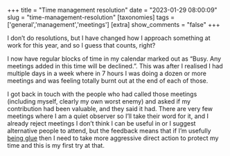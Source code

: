 +++
title = "Time management resolution"
date = "2023-01-29 08:00:09"
slug = "time-management-resolution"
[taxonomies]
tags = ['general','management','meetings']
[extra]
show_comments = "false"
+++

I don’t do resolutions, but I have changed how I approach something at work for this year, and so I guess that counts, right?  
  
I now have regular blocks of time in my calendar marked out as “Busy. Any meetings added in this time will be declined.”. This was after I realised I had multiple days in a week where in 7 hours I was doing a dozen or more meetings and was feeling totally burnt out at the end of each of those.  
  
I got back in touch with the people who had called those meetings (including myself, clearly my own worst enemy) and asked if my contribution had been valuable, and they said it had. There are very few meetings where I am a quiet observer so I’ll take their word for it, and I already reject meetings I don’t think I can be useful in or I suggest alternative people to attend, but the feedback means that if I’m usefully [being glue](https://noidea.dog/glue) then I need to take more aggressive direct action to protect my time and this is my first try at that.
